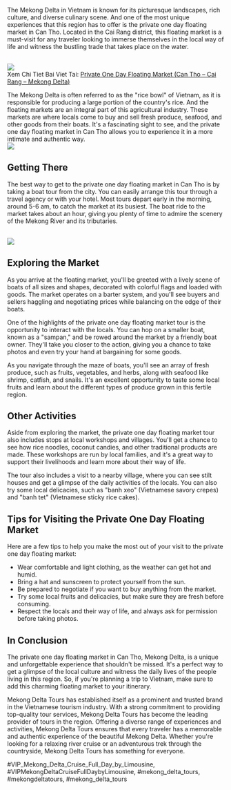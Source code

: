 <p>The Mekong Delta in Vietnam is known for its picturesque landscapes, rich culture, and diverse culinary scene. And one of the most unique experiences that this region has to offer is the private one day floating market in Can Tho. Located in the Cai Rang district, this floating market is a must-visit for any traveler looking to immerse themselves in the local way of life and witness the bustling trade that takes place on the water.</p><br><img src="https://mekongtours.vn/wp-content/uploads/2024/08/mekong-delta-tours-55.jpg"></br>
Xem Chi Tiet Bai Viet Tai: <a href="https://mekongtours.vn/tours/private-one-day-floating-market-can-tho-cai-rang-mekong-delta/">Private One Day Floating Market (Can Tho – Cai Rang – Mekong Delta)</a><p>The Mekong Delta is often referred to as the "rice bowl" of Vietnam, as it is responsible for producing a large portion of the country's rice. And the floating markets are an integral part of this agricultural industry. These markets are where locals come to buy and sell fresh produce, seafood, and other goods from their boats. It's a fascinating sight to see, and the private one day floating market in Can Tho allows you to experience it in a more intimate and authentic way.<br><img src="https://mekongtours.vn/wp-content/uploads/2024/08/mekong-delta-tours-67.jpg"></br><h2>Getting There</h2><p>The best way to get to the private one day floating market in Can Tho is by taking a boat tour from the city. You can easily arrange this tour through a travel agency or with your hotel. Most tours depart early in the morning, around 5-6 am, to catch the market at its busiest. The boat ride to the market takes about an hour, giving you plenty of time to admire the scenery of the Mekong River and its tributaries.</p><br><img src="https://mekongtours.vn/wp-content/uploads/2024/08/mekong-delta-tours-65.jpg"></br><h2>Exploring the Market</h2><p>As you arrive at the floating market, you'll be greeted with a lively scene of boats of all sizes and shapes, decorated with colorful flags and loaded with goods. The market operates on a barter system, and you'll see buyers and sellers haggling and negotiating prices while balancing on the edge of their boats.<p>One of the highlights of the private one day floating market tour is the opportunity to interact with the locals. You can hop on a smaller boat, known as a "sampan," and be rowed around the market by a friendly boat owner. They'll take you closer to the action, giving you a chance to take photos and even try your hand at bargaining for some goods.</p><p>As you navigate through the maze of boats, you'll see an array of fresh produce, such as fruits, vegetables, and herbs, along with seafood like shrimp, catfish, and snails. It's an excellent opportunity to taste some local fruits and learn about the different types of produce grown in this fertile region.<h2>Other Activities</h2><p>Aside from exploring the market, the private one day floating market tour also includes stops at local workshops and villages. You'll get a chance to see how rice noodles, coconut candies, and other traditional products are made. These workshops are run by local families, and it's a great way to support their livelihoods and learn more about their way of life.</p><p>The tour also includes a visit to a nearby village, where you can see stilt houses and get a glimpse of the daily activities of the locals. You can also try some local delicacies, such as "banh xeo" (Vietnamese savory crepes) and "banh tet" (Vietnamese sticky rice cakes).</p><h2>Tips for Visiting the Private One Day Floating Market</h2><p>Here are a few tips to help you make the most out of your visit to the private one day floating market:</p><ul>
<li>Wear comfortable and light clothing, as the weather can get hot and humid.</li>
<li>Bring a hat and sunscreen to protect yourself from the sun.</li>
<li>Be prepared to negotiate if you want to buy anything from the market.</li>
<li>Try some local fruits and delicacies, but make sure they are fresh before consuming.</li>
<li>Respect the locals and their way of life, and always ask for permission before taking photos.</li>
</ul><h2>In Conclusion</h2><p>The private one day floating market in Can Tho, Mekong Delta, is a unique and unforgettable experience that shouldn't be missed. It's a perfect way to get a glimpse of the local culture and witness the daily lives of the people living in this region. So, if you're planning a trip to Vietnam, make sure to add this charming floating market to your itinerary.</p><p>Mekong Delta Tours has established itself as a prominent and trusted brand in the Vietnamese tourism industry. With a strong commitment to providing top-quality tour services, Mekong Delta Tours has become the leading provider of tours in the region. Offering a diverse range of experiences and activities, Mekong Delta Tours ensures that every traveler has a memorable and authentic experience of the beautiful Mekong Delta. Whether you're looking for a relaxing river cruise or an adventurous trek through the countryside, Mekong Delta Tours has something for everyone.</p>
#VIP_Mekong_Delta_Cruise_Full_Day_by_Limousine, #VIPMekongDeltaCruiseFullDaybyLimousine, #mekong_delta_tours, #mekongdeltatours, #mekong_delta_tours
